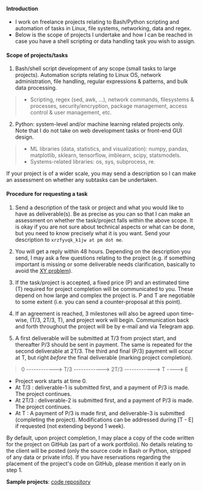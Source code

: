 #### Introduction

- I work on freelance projects relating to Bash/Python scripting and automation of tasks in Linux, file systems, networking, data and regex.
- Below is the scope of projects I undertake and how I can be reached in case you have a shell scripting or data handling task you wish to assign.

#### Scope of projects/tasks

1. Bash/shell script development of any scope (small tasks to large projects). Automation scripts relating to Linux OS, network administration, file handling, regular expressions & patterns, and bulk data processing.
> - Scripting, regex (sed, awk, ...), network commands, filesystems & processes, security/encryption, package management, access control & user management, etc.
 
2. Python: system-level and/or machine learning related projects only. Note that I do not take on web development tasks or front-end GUI design.
> - ML libraries (data, statistics, and visualization): numpy, pandas, matplotlib, sklearn, tensorflow, imblearn, scipy, statsmodels.
> - Systems-related libraries: os, sys, subprocess, re.

If your project is of a wider scale, you may send a description so I can make an assessment on whether any subtasks can be undertaken.

#### Procedure for requesting a task

1. Send a description of the task or project and what you would like to have as deliverable(s). Be as precise as you can so that I can make an assessment on whether the task/project falls within the above scope. It is okay if you are not sure about technical aspects or what can be done, but you need to know precisely what it is you want. Send your description to `xrzfyvqk_k1jw at pm dot me`.

2. You will get a reply within 48 hours. Depending on the description you send, I may ask a few questions relating to the project (e.g. if something important is missing or some deliverable needs clarification, basically to avoid the <a class="external reference" href="https://en.wikipedia.org/wiki/XY_problem">XY problem</a>).

3. If the task/project is accepted, a fixed price (P) and an estimated time (T) required for project completion will be communicated to you. These depend on how large and complex the project is. P and T are negotiable to some extent (i.e. you can send a counter-proposal at this point).

4. If an agreement is reached, 3 milestones will also be agreed upon time-wise, (T/3, 2T/3, T), and project work will begin. Communication back and forth throughout the project will be by e-mail and via Telegram app.

5. A first deliverable will be submitted at T/3 from project start, and thereafter P/3 should be sent in payment. The same is repeated for the second deliverable at 2T/3. The third and final (P/3) payment will occur at T, but right _before_ the final deliverable (marking project completion).

> 0 ------------> T/3 ------------> 2T/3 ------------> T ----> E

- Project work starts at time 0.
- At T/3  : deliverable-1 is submitted first, and a payment of P/3 is made. The project continues.
- At 2T/3 : deliverable-2 is submitted first, and a payment of P/3 is made. The project continues.
- At T    : A payment of P/3 is made first, and deliverable-3 is submitted (completing the project). Modifications can be addressed during [T - E] if requested (not extending beyond 1 week).

By default, upon project completion, I may place a copy of the code written for the project on GitHub (as part of a work portfolio). No details relating to the client will be posted (only the source code in Bash or Python, stripped of any data or private info). If you have reservations regarding the placement of the project's code on GitHub, please mention it early on in step 1.

**Sample projects**: <a class="external reference" href="https://github.com/thln2ejz">code repository</a>
